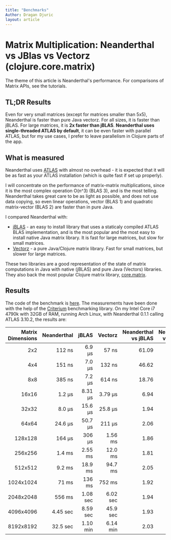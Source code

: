 ```yaml
---
title: "Benchmarks"
Author: Dragan Djuric
layout: article
---
```


# Matrix Multiplication: Neanderthal vs JBlas vs Vectorz (clojure.core.matrix)

The theme of this article is Neanderthal's performance. For comparisons of Matrix APIs, see the tutorials.

## TL;DR Results

Even for very small matrices (except for matrices smaller than 5x5), Neanderthal is faster than pure Java vectorz.
For all sizes, it is faster than jBLAS. For large matrices, it is **2x faster than jBLAS**. **Neanderthal uses single-threaded ATLAS by default**, it can be even faster with parallel ATLAS, but for my use cases, I prefer to leave parallelism in Clojure parts of the app.

## What is measured

Neanderthal uses [ATLAS](http://math-atlas.sourceforge.net/) with almost no overhead - it is expected that it will be as fast as your ATLAS installation (which is quite fast if set up properly).

I will concentrate on the performance of matrix-matrix multiplications, since it is the most complex operation O(n^3) (BLAS 3), and is the most telling. Neanderthal takes great care to be as light as possible, and does not use data copying, so even linear operations, vector (BLAS 1) and quadratic matrix-vector (BLAS 2) are faster than in pure Java.

I compared Neanderthal with:

* [jBLAS](http://mikiobraun.github.io/jblas/) - an easy to install library that uses a staticaly compiled ATLAS BLAS implementation, and is the most popular and the most easy to install native Java matrix library. It is fast for large matrices, but slow for small matrices.
* [Vectorz](https://github.com/mikera/vectorz) - a pure Java/Clojure matrix library. Fast for small matrices, but slower for large matrices.

These two libraries are a good representation of the state of matrix computations in Java with native (jBLAS) and pure Java (Vectors) libraries. They also back the most popular Clojure matrix library, [core.matrix](https://github.com/mikera/core.matrix).


## Results

The code of the benchmark is [here](https://github.com/uncomplicate/neanderthal/blob/master/examples/benchmarks/src/benchmarks/core.clj). The measurements have been done with the help of the [Criterium](https://github.com/hugoduncan/criterium) benchmarking library. On my Intel Core i7 4790k with 32GB of RAM, running Arch Linux, with Neanderthal 0.1.1 calling ATLAS 3.10.2, the results are:

| Matrix Dimensions | Neanderthal | jBLAS | Vectorz | Neanderthal vs jBLAS | Neanderthal vs Vectorz |
| --------------------------:| -----:| -------:| -----:| -------:| --------:|
| 2x2 | 112 ns | 6.9 µs | 57 ns | 61.09 | 0.51 |
| 4x4 | 151 ns | 7.0 µs | 132 ns | 46.62 | 0.88 |
| 8x8 | 385 ns | 7.2 µs | 614 ns | 18.76 | 1.59 |
| 16x16 | 1.2 µs | 8.31 µs | 3.79 µs | 6.94 | 3.17 |
| 32x32 | 8.0 µs | 15.6 µs | 25.8 µs | 1.94 | 3.21 |
| 64x64 | 24.6 µs | 50.7 µs | 211 µs | 2.06 | 8.57 |
| 128x128 | 164 µs | 306 µs | 1.56 ms | 1.86 | 9.48 |
| 256x256 | 1.4 ms | 2.55 ms | 12.0 ms | 1.81 | 8.53 |
| 512x512 | 9.2 ms | 18.9 ms | 94.7 ms | 2.05 | 10.26 |
| 1024x1024 | 71 ms | 136 ms | 752 ms | 1.92 | 10.60 |
| 2048x2048 | 556 ms | 1.08 sec | 6.02 sec | 1.94 | 10.82 |
| 4096x4096 | 4.45 sec | 8.59 sec | 45.9 sec | 1.93 | 10.32 |
| 8192x8192 | 32.5 sec | 1.10 min | 6.14 min | 2.03 | 11.34 |

